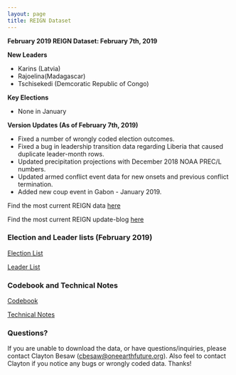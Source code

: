 ```yaml
---
layout: page
title: REIGN Dataset
---
```

**February 2019 REIGN Dataset: February 7th, 2019**

**New Leaders**
  * Karins (Latvia)
  * Rajoelina(Madagascar)
  * Tschisekedi (Demcoratic Republic of Congo)
  
**Key Elections**
  * None in January
  
**Version Updates (As of February 7th, 2019)**
  * Fixed a number of wrongly coded election outcomes.
  * Fixed a bug in leadership transition data regarding Liberia that caused duplicate leader-month rows.
  * Updated precipitation projections with December 2018 NOAA PREC/L numbers.
  * Updated armed conflict event data for new onsets and previous conflict termination. 
  * Added new coup event in Gabon - January 2019. 


Find the most current REIGN data [here](https://cdn.rawgit.com/OEFDataScience/REIGN.github.io/gh-pages/data_sets/REIGN_2019_2.csv) 

Find the most current REIGN update-blog [here](https://oefresearch.org/news/international-elections-and-leaders-february-2019-update)

### Election and Leader lists (February 2019)

[Election List](https://www.dl.dropboxusercontent.com/s/2ghyhtlykh6kmf5/electionlist_2_19.csv?dl=0)

[Leader List](https://www.dl.dropboxusercontent.com/s/mxf4ta7tpmhkwxi/leaderlist_2_19.csv?dl=0)

### Codebook and Technical Notes

[Codebook](https://cdn.rawgit.com/OEFDataScience/REIGN.github.io/gh-pages/documents/reign_codebook.pdf)

[Technical Notes](https://cdn.rawgit.com/OEFDataScience/REIGN.github.io/gh-pages/documents/reign_notes.pdf)


### Questions?

If you are unable to download the data, or have questions/inquiries, please contact Clayton Besaw (<cbesaw@oneearthfuture.org>). Also feel to contact Clayton if you notice any bugs or wrongly coded data. Thanks!


